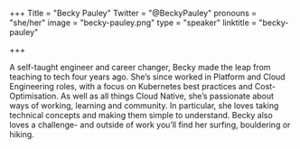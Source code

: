 +++
Title = "Becky Pauley"
Twitter = "@BeckyPauley"
pronouns = "she/her"
image = "becky-pauley.png"
type = "speaker"
linktitle = "becky-pauley"

+++

A self-taught engineer and career changer, Becky made the leap from teaching to tech four years ago. She’s since worked in Platform and Cloud Engineering roles, with a focus on Kubernetes best practices and Cost-Optimisation. As well as all things Cloud Native, she’s passionate about ways of working, learning and community. In particular, she loves taking technical concepts and making them simple to understand. Becky also loves a challenge- and outside of work you’ll find her surfing, bouldering or hiking.